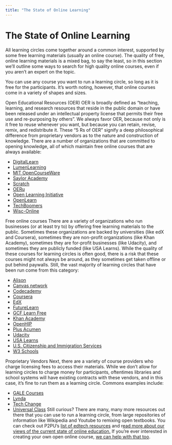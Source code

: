 ```yaml
---
title: "The State of Online Learning"
---
```

# The State of Online Learning

All learning circles come together around a common interest, supported by some free learning materials (usually an online course). The quality of free, online learning materials is a mixed bag, to say the least, so in this section we’ll outline some ways to search for high quality online courses, even if you aren’t an expert on the topic.

You can use any course you want to run a learning circle, so long as it is free for the participants. It’s worth noting, however, that online courses come in a variety of shapes and sizes.

Open Educational Resources (OER)
OER is broadly defined as “teaching, learning, and research resources that reside in the public domain or have been released under an intellectual property license that permits their free use and re-purposing by others”. We always favor OER, because not only is it free to reuse whenever you want, but because you can retain, revise, remix, and redistribute it. These “5 Rs of OER” signify a deep philosophical difference from proprietary vendors as to the nature and construction of knowledge. There are a number of organizations that are committed to opening knowledge, all of which maintain free online courses that are always available:
- [DigitalLearn](https://digitallearn.org/)
- [LumenLearning](https://lumenlearning.com/)
- [MIT OpenCourseWare](https://ocw.mit.edu/index.htm)
- [Saylor Academy](https://www.saylor.org/)
- [Scratch](https://scratch.mit.edu/)
- [OERu](https://oeru.org/)
- [Open Learning Initiative](https://oli.cmu.edu/)
- [OpenLearn](https://www.open.edu/openlearn/)
- [TechBoomers](https://techboomers.com/)
- [Wisc-Online](https://www.wisc-online.com/)[](https://www.wisc-online.com/)

Free online courses
There are a variety of organizations who run businesses (or at least try to) by offering free learning materials to the public. Sometimes these organizations are backed by universities (like edX and Coursera), sometimes they are non-profit organizations (like Khan Academy), sometimes they are for-profit businesses (like Udacity), and sometimes they are publicly funded (like USA Learns). While the quality of these courses for learning circles is often good, there is a risk that these courses might not always be around, as they sometimes get taken offline or put behind paywalls. Still, the vast majority of learning circles that have been run come from this category:
- [Alison](https://alison.com/courses)
- [Canvas network](https://www.canvas.net/)
- [Codecademy](https://www.codecademy.com/)
- [Coursera](https://www.coursera.org/)
- [EdX](https://www.edx.org/)
- [FutureLearn](https://www.futurelearn.com/)
- [GCF Learn Free](https://edu.gcfglobal.org/en/)
- [Khan Academy](https://www.khanacademy.org/)
- [OpenHIP](https://open.hpi.de/)
- [Plus Acumen](https://www.plusacumen.org/)
- [Udacity](https://www.udacity.com/)
- [USA Learns](https://www.usalearns.org/)
- [U.S. Citizenship and Immigration Services](https://www.uscis.gov/citizenship)
- [W3 Schools](https://www.w3schools.com/)

Proprietary Vendors
Next, there are a variety of course providers who charge licensing fees to access their materials. While we don’t allow for learning circles to charge money for participants, oftentimes libraries and school systems will have existing contracts with these vendors, and in this case, it’s fine to run them as a learning circle. Commons examples include:
- [GALE Courses](https://www.gale.com/c/gale-courses)
- [Lynda](https://www.lynda.com/)
- [Tech Change](https://www.techchange.org/)
- [Universal Class](https://library.universalclass.com/index.htm)
Still curious? There are many, many more resources out there that you can use to run a learning circle, from large repositories of information like Wikipedia and Youtube to remixing open textbooks. You can check out P2PU’s [list of edtech resources](https://github.com/p2pu/notes-on-edtech/blob/gh-pages/index.md) and r[ead more about our views of the current state of online education.](https://info.p2pu.org/2018/07/24/online-learning-at-the-library/) If you’re ever interested in creating your own open online course, [we can help with that too](https://howto.p2pu.org/).
